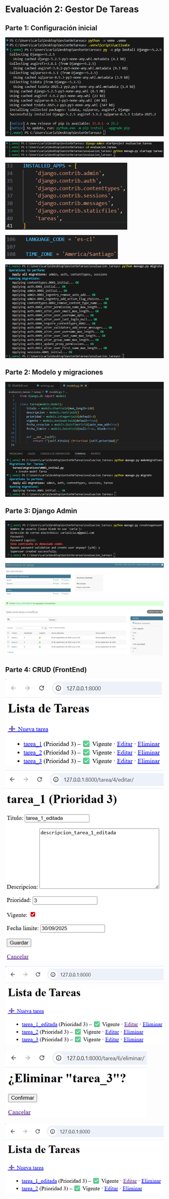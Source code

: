 # Evaluación 2: Gestor De Tareas

## Parte 1: Configuración inicial

![](images/01.png)

![](images/02.png)

![](images/03.png)

![](images/04.png)

![](images/05.png)

## Parte 2: Modelo y migraciones

![](images/06.png)

## Parte 3: Django Admin

![](images/07.png)

![](images/08.png)

![](images/09.png)

## Parte 4: CRUD (FrontEnd)

![](images/10.png)

![](images/11.png)

![](images/12.png)

![](images/13.png)

![](images/14.png)
